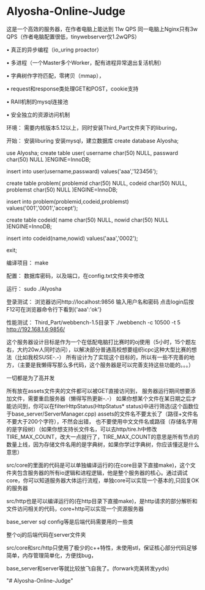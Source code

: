 # Alyosha-Online-Judge

这是一个高效的服务器，在作者电脑上能达到 11w QPS 同一电脑上Nginx只有3w QPS（作者电脑配置很低，tinywebserver仅1.2wQPS）

• 真正的异步编程（io_uring proactor）

• 多进程（一个Master多个Worker，配有进程异常退出复活机制）

• 字典树作字符匹配，零拷贝（mmap），

• request和response类处理GET和POST，cookie支持

• RAII机制的mysql连接池

• 安全独立的资源访问机制


环境：
需要内核版本5.12以上，同时安装Third_Part文件夹下的liburing，

开始：
安装liburing
安装mysql，建立数据库
create database Alyosha;

use Alyosha;
create table user(
username char(50) NULL,
passward char(50) NULL
)ENGINE=InnoDB;

insert into user(username,passward) values('aaa','123456');

create table problem(
    problemid char(50) NULL,
    codeid char(50) NULL,
    problemst char(50) NULL
)ENGINE=InnoDB;

insert into problem(problemid,codeid,problemst) values('001','0001','accept');

create table codeid(
    name char(50) NULL,
    nowid char(50) NULL
)ENGINE=InnoDB;

insert into codeid(name,nowid) values('aaa','0002');

exit;

编译项目：
make

配置：
数据库密码，以及端口，在config.txt文件夹中修改

运行：
sudo ./Alyosha

登录测试：
浏览器访问http://localhost:9856
输入用户名和密码
点击login后按F12可在浏览器命令行下看到{'aaa':'ok'}

性能测试：
Third_Part/webbench-1.5目录下
./webbench -c 10500 -t 5 http://192.168.1.6:9856/


这个服务器设计目标是作为一个在低配电脑打比赛时的oj使用（5小时，15个题左右，大约20w人同时访问），以解决部分普通高校想要组织icpc这种大型比赛的想法（比如我校SUSE-.-）
所有设计为了实现这个目标的，所以有一些不完善的地方，（主要是我懒得写那么多代码，这个服务器是可以完善支持这些功能的。。。）

一切都是为了高并发

所有放在assets文件夹的文件都可以被GET直接访问到，
服务器运行期间想要添加文件，需要重启服务器（懒得写热更新-.-）
如果你想某个文件在某日期之后才能访问到，你可以在filterHttpStatus(HttpStatus* status)中进行筛选(这个函数位于base_server/ServerManager.cpp)
assets的文件名不要太长了（路径+文件名不要大于200个字符），不然会出错，
也不要使用中文文件名或路径（存储名字用的是字段树）（如果你想支持长文件名，可以去http/tire.h中修改TIRE_MAX_COUNT，改大一点就行了，TIRE_MAX_COUNT的意思是所有节点的数量上线，因为存储文件名用的是字典树，如果你学过字典树，你应该懂这是什么意思）

src/core的里面的代码是可以单独编译运行的(在core目录下直接make)，这个文件夹包含服务器的所有io逻辑和进程逻辑，他是整个服务器的核心。通过调试core，你可以知道服务器大体运行流程，单独core可以实现一个基本的,只回复OK的服务器

src/http也是可以编译运行的(在http目录下直接make)，是http请求的部分解析和文件访问相关的代码，core+http可以实现一个资源服务器

base_server sql config等是后端代码需要用的一些类

整个oj的后端代码在server文件夹

src/core和src/http只使用了极少的c++特性，未使用stl，保证核心部分代码足够简单，内存管理简单化，方便找bug，

base_server和server等就比较放飞自我了。(forwark完美转发yyds)


"# Alyosha-Online-Judge" 
